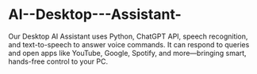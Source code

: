 # AI--Desktop---Assistant-
Our Desktop AI Assistant uses Python, ChatGPT API, speech recognition, and text-to-speech to answer voice commands. It can respond to queries and open apps like YouTube, Google, Spotify, and more—bringing smart, hands-free control to your PC.
